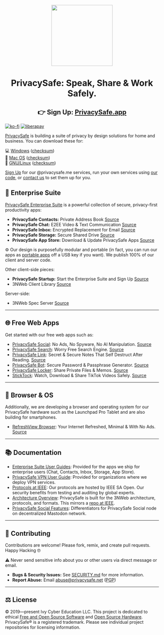 <p align="center">
  <a href="https://privacysafe.app"><img src="https://avatars.githubusercontent.com/u/55242566" width="200" height="200" /></a>
</p>
<h1 align="center">PrivacySafe: Speak, Share &amp; Work Safely.</h1>

<h2 align="center">
👉 Sign Up: <a href="https://privacysafe.app">PrivacySafe.app</a>
</h2>

[![ko-fi](https://ko-fi.com/img/githubbutton_sm.svg)](https://ko-fi.com/R6R1194HN7) [![liberapay](https://liberapay.com/assets/widgets/donate.svg)](https://liberapay.com/PrivacySafe/donate)

[PrivacySafe](https://privacysafe.app) is building a suite of privacy by design solutions for home and business. You can download these for:  

💻 [Windows](https://download.privacysafe.app/nightly/windows/) ([checksum](https://download.privacysafe.app/nightly/windows/checksums.json))  
🍏 [Mac OS](https://download.privacysafe.app/nightly/mac/) ([checksum](https://download.privacysafe.app/nightly/mac/checksums.json))  
🐧 [GNU/Linux](https://download.privacysafe.app/nightly/linux/) ([checksum](https://download.privacysafe.app/nightly/linux/checksums.json))

[Sign Up](https://privacysafe.app) for our @privacysafe.me services, run your own services using [our code](https://github.com/PrivacySafe/spec-server), or [contact us](https://privacysafe.app) to set them up for you.

## 💼 Enterprise Suite  
[PrivacySafe Enterprise Suite](https://download.privacysafe.app) is a powerful collection of secure, privacy-first productivity apps:  

* **PrivacySafe Contacts:** Private Address Book [Source](https://github.com/PrivacySafe/contacts.app.privacysafe.io)  
* **PrivacySafe Chat:** E2EE Video & Text Communication [Source](https://github.com/PrivacySafe/chat.app.privacysafe.io)  
* **PrivacySafe Inbox:** Encrypted Replacement for Email [Source](https://github.com/PrivacySafe/inbox.app.privacysafe.io)  
* **PrivacySafe Storage:** Secure Shared Drive [Source](https://github.com/PrivacySafe/files.app.privacysafe.io)  
* **PrivacySafe App Store:** Download & Update PrivacySafe Apps [Source]([https://github.com/PrivacySafe/startup.app.privacysafe.io](https://github.com/PrivacySafe/launcher.app.privacysafe.io))  

⚙️ Our design is purposefully modular and portable (in fact, you can run our apps as [portable apps](https://download.privacysafe.app/nightly/portable/) off a USB key if you want). We publish 100% of our client and server code. 

Other client-side pieces:  
* **PrivacySafe Startup:** Start the Enterprise Suite and Sign Up [Source](https://github.com/PrivacySafe/startup.app.privacysafe.io)  
* 3NWeb Client Library [Source](https://github.com/PrivacySafe/3n-client-lib)  

Server-side:  
* 3NWeb Spec Server [Source](https://github.com/PrivacySafe/spec-server)  

---

## 🌐 Free Web Apps  
Get started with our free web apps such as:  

* [PrivacySafe Social](https://privacysafe.social): No Ads, No Spyware, No AI Manipulation. [Source](https://github.com/PrivacySafe/privacysafe-social-ui)  
* [PrivacySafe Search](https://privacysafe.is): Worry Free Search Engine. [Source](https://github.com/PrivacySafe/privacysafe-search)  
* [PrivacySafe Link](https://privacysafe.link): Secret & Secure Notes That Self Destruct After Reading. [Source](https://github.com/PrivacySafe/privacysafe-link)  
* [PrivacySafe Bot](https://privacysafe.bot): Secure Password & Passphrase Generator. [Source](https://github.com/PrivacySafe/privacysafe-bot)  
* [PrivacySafe Locker](https://privacysafe.locker): Share Private Files & Memos. [Source](https://github.com/PrivacySafe/privacysafe-locker)  
* [StickTock](https://sticktock.com): Watch, Download & Share TikTok Videos Safely. [Source](https://github.com/PrivacySafe/sticktock)  

---

## 📱 Browser & OS  
Additionally, we are developing a browser and operating system for our PrivacySafe hardware such as the Launchpad Pro Tablet and are also building for smartphones.  

* [RefreshView Browser](https://refreshview.com): Your Internet Refreshed, Minimal & With No Ads. [Source](https://github.com/PrivacySafe/refreshview-browser)  

---

## 📚 Documentation  

* [Enterprise Suite User Guides](https://github.com/PrivacySafe/privacysafe-userguides): Provided for the apps we ship for enterprise users (Chat, Contacts, Inbox, Storage, App Store).  
* [PrivacySafe VPN User Guide](https://github.com/PrivacySafe/privacysafe-userguides/blob/main/privacysafe-vpn-setup.md): Provided for organizations where we deploy VPN services.  
* [Protocols at IEEE](https://opensource.ieee.org/3nweb): Our protocols are hosted by IEEE SA Open. Our security benefits from testing and auditing by global experts.  
* [Architecture Overview](https://github.com/PrivacySafe/3NWeb-architecture): PrivacySafe is built for the 3NWeb architecture, protocols, and formats. This mirrors a [repo at IEEE](https://opensource.ieee.org/3nweb/architecture).  
* [PrivacySafe Social Features](https://github.com/PrivacySafe/privacysafe-social-ui): Differentiators for PrivacySafe Social node on decentralized Mastodon network.  

---

## 🤝 Contributing  
Contributions are welcome! Please fork, remix, and create pull requests. Happy Hacking 🤓  

⚠️ Never send sensitive info about you or other users via direct message or email.  

* **Bugs & Security Issues:** See [SECURITY.md](https://github.com/PrivacySafe/privacysafe-link/blob/main/SECURITY.md) for more information.  
* **Report Abuse:** Email <a href="mailto:abuse@privacysafe.net" target="_blank">abuse@privacysafe.net</a> (<a href="https://psafe.ly/xSpQhF" target="_blank">PGP</a>)  

---

## ⚖️ License  
© 2019—present Ivy Cyber Education LLC. This project is dedicated to ethical <a href="https://fsf.org" target="_blank" rel="noreferrer noopener">Free and Open Source Software</a> and <a href="https://oshwa.org" target="_blank" rel="noreferrer noopener">Open Source Hardware</a>. PrivacySafe® is a registered trademark. Please see individual project repositories for licensing information.  
